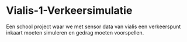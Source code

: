 # Vialis-1-Verkeersimulatie
Een school project waar we met sensor data van vialis een verkeerspunt inkaart moeten simuleren en gedrag moeten voorspellen.
